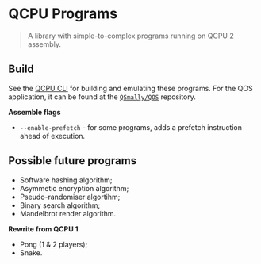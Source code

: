 
# QCPU Programs

> A library with simple-to-complex programs running on QCPU 2 assembly.

## Build

See the [QCPU CLI](https://github.com/QSmally/QCPU-CLI) for building and emulating these programs. For the QOS application, it can be found at the [`QSmally/QOS`](https://github.com/QSmally/QOS) repository.

**Assemble flags**

* `--enable-prefetch` - for some programs, adds a prefetch instruction ahead of execution.

## Possible future programs

* Software hashing algorithm;
* Asymmetic encryption algorithm;
* Pseudo-randomiser algortihm;
* Binary search algorithm;
* Mandelbrot render algorithm.

**Rewrite from QCPU 1**

* Pong (1 & 2 players);
* Snake.
